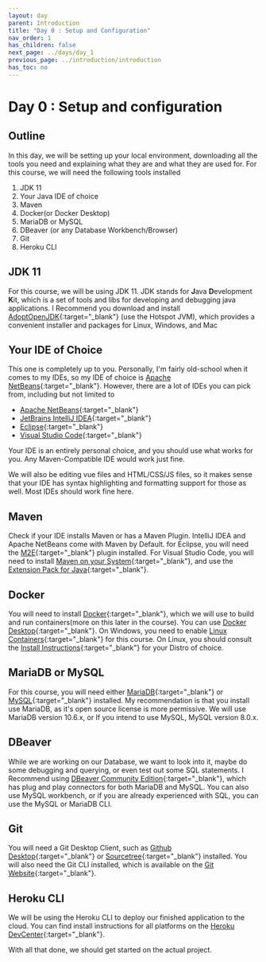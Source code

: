 ```yaml
---
layout: day
parent: Introduction
title: "Day 0 : Setup and Configuration"
nav_order: 1
has_children: false
next_page: ../days/day_1
previous_page: ../introduction/introduction
has_toc: no
---
```


# Day 0 : Setup and configuration

## Outline
In this day, we will be setting up your local environment, downloading all the tools you need and explaining what they are and what they
are used for. For this course, we will need the following tools installed

1. JDK 11
2. Your Java IDE of choice
3. Maven
4. Docker(or Docker Desktop)
5. MariaDB or MySQL
6. DBeaver (or any Database Workbench/Browser)
7. Git
8. Heroku CLI

## JDK 11
For this course, we will be using JDK 11. JDK stands for **J**ava **D**evelopment **K**it, which is a set of tools and libs for developing
and debugging java applications. I Recommend you download and install [AdoptOpenJDK](https://adoptopenjdk.net/){:target="_blank"} (use the Hotspot JVM), which provides a convenient installer
and packages for Linux, Windows, and Mac

## Your IDE of Choice
This one is completely up to you. Personally, I'm fairly old-school when it comes to my IDEs, so my IDE of choice is 
[Apache NetBeans](https://netbeans.apache.org/){:target="_blank"}. However, there are a lot of IDEs you can pick from, including but not
limited to

- [Apache NetBeans](https://netbeans.apache.org/){:target="_blank"}
- [JetBrains IntelliJ IDEA](https://www.jetbrains.com/idea/download/){:target="_blank"}
- [Eclipse](https://www.eclipse.org/downloads/){:target="_blank"}
- [Visual Studio Code](https://code.visualstudio.com/){:target="_blank"}

Your IDE is an entirely personal choice, and you should use what works for you. Any Maven-Compatible IDE would work just fine.

We will also be editing vue files and HTML/CSS/JS files, so it makes sense that your IDE has syntax highlighting and formatting support for
those as well. Most IDEs should work fine here.

## Maven
Check if your IDE installs Maven or has a Maven Plugin. IntelliJ IDEA and Apache NetBeans come with Maven by Default. for Eclipse, you will
need the [M2E](https://www.eclipse.org/m2e/){:target="_blank"} plugin installed. For Visual Studio Code, you will need to install 
[Maven on your System](https://maven.apache.org/install.html){:target="_blank"}, and use the 
[Extension Pack for Java](https://marketplace.visualstudio.com/items?itemName=vscjava.vscode-java-pack){:target="_blank"}.

## Docker
You will need to install [Docker](https://www.docker.com/){:target="_blank"}, which we will use to build and run containers(more on this later 
in the course). You can use [Docker Desktop](https://www.docker.com/products/docker-desktop/){:target="_blank"}. On Windows, you need to enable
[Linux Containers](https://docs.docker.com/desktop/windows/#switch-between-windows-and-linux-containers){:target="_blank"} for this course.
On Linux, you should consult the [Install Instructions](https://docs.docker.com/desktop/linux/install/){:target="_blank"} for your Distro of
choice.

## MariaDB or MySQL
For this course, you will need either [MariaDB](https://mariadb.org/download/?t=mariadb&p=mariadb&r=10.6.7){:target="_blank"} 
or [MySQL](https://dev.mysql.com/downloads/mysql/){:target="_blank"}  installed. My recommendation is that you install use MariaDB, as it's open source license is more permissive. We will use MariaDB version 10.6.x, or If you intend to use MySQL, MySQL version 8.0.x. 

## DBeaver
While we are working on our Database, we want to look into it, maybe do some debugging and querying, or even test out some SQL statements.
I Recommend using [DBeaver Community Edition](https://dbeaver.io/download/){:target="_blank"}, which has plug and play connectors for both MariaDB and MySQL. You can also use MySQL workbench, or if you are already experienced with SQL, you can use the MySQL or MariaDB CLI.


## Git
You will need a Git Desktop Client, such as [Github Desktop](https://desktop.github.com/){:target="_blank"} 
or [Sourcetree](https://www.sourcetreeapp.com/){:target="_blank"} installed. You will also need the Git CLI installed, which is available on the [Git Website](https://git-scm.com/downloads){:target="_blank"}.


## Heroku CLI
We will be using the Heroku CLI to deploy our finished application to the cloud. You can find install instructions for all platforms on the 
[Heroku DevCenter](https://devcenter.heroku.com/articles/heroku-cli#install-the-heroku-cli){:target="_blank"}.


With all that done, we should get started on the actual project.
